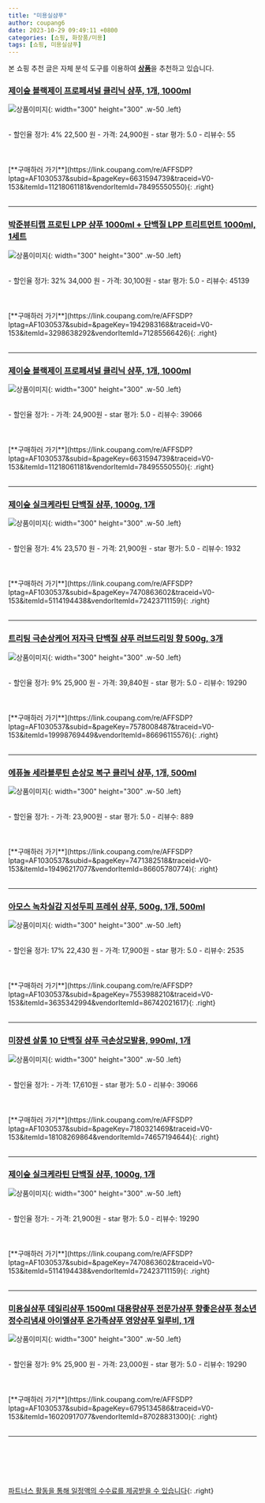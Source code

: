 ```yaml
---
title: "미용실샴푸"
author: coupang6
date: 2023-10-29 09:49:11 +0800
categories: [쇼핑, 화장품/미용]
tags: [쇼핑, 미용실샴푸]
---
```


본 쇼핑 추천 글은 자체 분석 도구를 이용하여 [**상품**](https://link.coupang.com/a/bao1ui)을 추천하고 있습니다.

### [제이숲 블랙제이 프로페셔널 클리닉 샴푸, 1개, 1000ml](https://link.coupang.com/re/AFFSDP?lptag=AF1030537&subid=&pageKey=6631594739&traceid=V0-153&itemId=11218061181&vendorItemId=78495550550)

![상품이미지](https://thumbnail8.coupangcdn.com/thumbnails/remote/230x230ex/image/retail/images/8248604409444234-d07777da-6c16-4a42-8c3e-18e0f78910de.jpg){: width="300" height="300" .w-50 .left}


<br>
- 할인율 정가: 4%  22,500   원
- 가격: 24,900원
- star 평가: 5.0
- 리뷰수: 55
<br>
<br>
<br>
<br>
[**구매하러 가기**](https://link.coupang.com/re/AFFSDP?lptag=AF1030537&subid=&pageKey=6631594739&traceid=V0-153&itemId=11218061181&vendorItemId=78495550550){: .right}
<br>
<br>

---

### [박준뷰티랩 프로틴 LPP 샴푸 1000ml + 단백질 LPP 트리트먼트 1000ml, 1세트](https://link.coupang.com/re/AFFSDP?lptag=AF1030537&subid=&pageKey=1942983168&traceid=V0-153&itemId=3298638292&vendorItemId=71285566426)

![상품이미지](https://thumbnail8.coupangcdn.com/thumbnails/remote/230x230ex/image/retail/images/7276218493428695-e7200a71-a284-4f36-84bf-510befad7074.jpg){: width="300" height="300" .w-50 .left}


<br>
- 할인율 정가: 32%  34,000   원
- 가격: 30,100원
- star 평가: 5.0
- 리뷰수: 45139
<br>
<br>
<br>
<br>
[**구매하러 가기**](https://link.coupang.com/re/AFFSDP?lptag=AF1030537&subid=&pageKey=1942983168&traceid=V0-153&itemId=3298638292&vendorItemId=71285566426){: .right}
<br>
<br>

---

### [제이숲 블랙제이 프로페셔널 클리닉 샴푸, 1개, 1000ml](https://link.coupang.com/re/AFFSDP?lptag=AF1030537&subid=&pageKey=6631594739&traceid=V0-153&itemId=11218061181&vendorItemId=78495550550)

![상품이미지](https://thumbnail8.coupangcdn.com/thumbnails/remote/230x230ex/image/retail/images/8248604409444234-d07777da-6c16-4a42-8c3e-18e0f78910de.jpg){: width="300" height="300" .w-50 .left}


<br>
- 할인율 정가: 
- 가격: 24,900원
- star 평가: 5.0
- 리뷰수: 39066
<br>
<br>
<br>
<br>
[**구매하러 가기**](https://link.coupang.com/re/AFFSDP?lptag=AF1030537&subid=&pageKey=6631594739&traceid=V0-153&itemId=11218061181&vendorItemId=78495550550){: .right}
<br>
<br>

---

### [제이숲 실크케라틴 단백질 샴푸, 1000g, 1개](https://link.coupang.com/re/AFFSDP?lptag=AF1030537&subid=&pageKey=7470863602&traceid=V0-153&itemId=5114194438&vendorItemId=72423711159)

![상품이미지](https://thumbnail9.coupangcdn.com/thumbnails/remote/230x230ex/image/retail/images/5891976117176072-8105b91f-dfad-4e4d-8483-4b246e2f94f5.jpg){: width="300" height="300" .w-50 .left}


<br>
- 할인율 정가: 4%  23,570   원
- 가격: 21,900원
- star 평가: 5.0
- 리뷰수: 1932
<br>
<br>
<br>
<br>
[**구매하러 가기**](https://link.coupang.com/re/AFFSDP?lptag=AF1030537&subid=&pageKey=7470863602&traceid=V0-153&itemId=5114194438&vendorItemId=72423711159){: .right}
<br>
<br>

---

### [트리팅 극손상케어 저자극 단백질 샴푸 러브드리밍 향 500g, 3개](https://link.coupang.com/re/AFFSDP?lptag=AF1030537&subid=&pageKey=7578008487&traceid=V0-153&itemId=19998769449&vendorItemId=86696115576)

![상품이미지](https://thumbnail7.coupangcdn.com/thumbnails/remote/230x230ex/image/vendor_inventory/fd8d/ac495a443f7701fa28629e7eec083959f4c5d7360a93f1f7334a6edc1630.jpg){: width="300" height="300" .w-50 .left}


<br>
- 할인율 정가: 9%  25,900   원
- 가격: 39,840원
- star 평가: 5.0
- 리뷰수: 19290
<br>
<br>
<br>
<br>
[**구매하러 가기**](https://link.coupang.com/re/AFFSDP?lptag=AF1030537&subid=&pageKey=7578008487&traceid=V0-153&itemId=19998769449&vendorItemId=86696115576){: .right}
<br>
<br>

---

### [에퓨놀 세라블루틴 손상모 복구 클리닉 샴푸, 1개, 500ml](https://link.coupang.com/re/AFFSDP?lptag=AF1030537&subid=&pageKey=7471382518&traceid=V0-153&itemId=19496217077&vendorItemId=86605780774)

![상품이미지](https://thumbnail7.coupangcdn.com/thumbnails/remote/230x230ex/image/vendor_inventory/eb7c/2b429a5e60b4d7a75b1ed03e832967c95f818b51cdacf63fb77b5531dd82.jpg){: width="300" height="300" .w-50 .left}


<br>
- 할인율 정가: 
- 가격: 23,900원
- star 평가: 5.0
- 리뷰수: 889
<br>
<br>
<br>
<br>
[**구매하러 가기**](https://link.coupang.com/re/AFFSDP?lptag=AF1030537&subid=&pageKey=7471382518&traceid=V0-153&itemId=19496217077&vendorItemId=86605780774){: .right}
<br>
<br>

---

### [아모스 녹차실감 지성두피 프레쉬 샴푸, 500g, 1개, 500ml](https://link.coupang.com/re/AFFSDP?lptag=AF1030537&subid=&pageKey=7553988210&traceid=V0-153&itemId=3635342994&vendorItemId=86742021617)

![상품이미지](https://thumbnail10.coupangcdn.com/thumbnails/remote/230x230ex/image/vendor_inventory/f3b9/070ef9ac2e5abf69afa395b23897cb6371384e71e6090b761fb740f57788.jpg){: width="300" height="300" .w-50 .left}


<br>
- 할인율 정가: 17%  22,430   원
- 가격: 17,900원
- star 평가: 5.0
- 리뷰수: 2535
<br>
<br>
<br>
<br>
[**구매하러 가기**](https://link.coupang.com/re/AFFSDP?lptag=AF1030537&subid=&pageKey=7553988210&traceid=V0-153&itemId=3635342994&vendorItemId=86742021617){: .right}
<br>
<br>

---

### [미쟝센 살롱 10 단백질 샴푸 극손상모발용, 990ml, 1개](https://link.coupang.com/re/AFFSDP?lptag=AF1030537&subid=&pageKey=7180321469&traceid=V0-153&itemId=18108269864&vendorItemId=74657194644)

![상품이미지](https://thumbnail6.coupangcdn.com/thumbnails/remote/230x230ex/image/retail/images/813415007903512-a6e3d25d-e8d9-4228-a91b-be0ed8f93699.jpg){: width="300" height="300" .w-50 .left}


<br>
- 할인율 정가: 
- 가격: 17,610원
- star 평가: 5.0
- 리뷰수: 39066
<br>
<br>
<br>
<br>
[**구매하러 가기**](https://link.coupang.com/re/AFFSDP?lptag=AF1030537&subid=&pageKey=7180321469&traceid=V0-153&itemId=18108269864&vendorItemId=74657194644){: .right}
<br>
<br>

---

### [제이숲 실크케라틴 단백질 샴푸, 1000g, 1개](https://link.coupang.com/re/AFFSDP?lptag=AF1030537&subid=&pageKey=7470863602&traceid=V0-153&itemId=5114194438&vendorItemId=72423711159)

![상품이미지](https://thumbnail9.coupangcdn.com/thumbnails/remote/230x230ex/image/retail/images/5891976117176072-8105b91f-dfad-4e4d-8483-4b246e2f94f5.jpg){: width="300" height="300" .w-50 .left}


<br>
- 할인율 정가: 
- 가격: 21,900원
- star 평가: 5.0
- 리뷰수: 19290
<br>
<br>
<br>
<br>
[**구매하러 가기**](https://link.coupang.com/re/AFFSDP?lptag=AF1030537&subid=&pageKey=7470863602&traceid=V0-153&itemId=5114194438&vendorItemId=72423711159){: .right}
<br>
<br>

---

### [미용실샴푸 데일리샴푸 1500ml 대용량샴푸 전문가샴푸 향좋은샴푸 청소년 정수리냄새 아이엘샴푸 온가족샴푸 영양샴푸 일루비, 1개](https://link.coupang.com/re/AFFSDP?lptag=AF1030537&subid=&pageKey=6795134586&traceid=V0-153&itemId=16020917077&vendorItemId=87028831300)

![상품이미지](https://thumbnail9.coupangcdn.com/thumbnails/remote/230x230ex/image/vendor_inventory/f2ae/4a6a125d9dbcfb4a6eeb4d1f59fcc8534469742382dc96ec02e84c05219e.jpg){: width="300" height="300" .w-50 .left}


<br>
- 할인율 정가: 9%  25,900   원
- 가격: 23,000원
- star 평가: 5.0
- 리뷰수: 19290
<br>
<br>
<br>
<br>
[**구매하러 가기**](https://link.coupang.com/re/AFFSDP?lptag=AF1030537&subid=&pageKey=6795134586&traceid=V0-153&itemId=16020917077&vendorItemId=87028831300){: .right}
<br>
<br>

---
<br><br><br><br><br> [파트너스 활동을 통해 일정액의 수수료를 제공받을 수 있습니다](https://link.coupang.com/a/bao1ui){: .right}